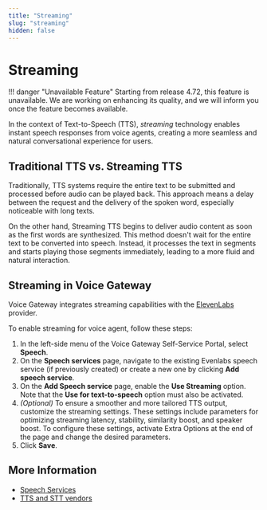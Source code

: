```yaml
---
title: "Streaming"
slug: "streaming"
hidden: false
---
```


# Streaming

!!! danger "Unavailable Feature"
    Starting from release 4.72, this feature is unavailable. We are working on enhancing its quality, and we will inform you once the feature becomes available.

In the context of Text-to-Speech (TTS), _streaming_ technology enables instant speech responses from voice agents, creating a more seamless and natural conversational experience for users.

## Traditional TTS vs. Streaming TTS

Traditionally, TTS systems require the entire text to be submitted and processed before audio can be played back.
This approach means a delay between the request and the delivery of the spoken word,
especially noticeable with long texts.

On the other hand, Streaming TTS begins to deliver audio content as soon as the first words are synthesized. This method doesn't wait for the entire text to be converted into speech. Instead, it processes the text in segments and starts playing those segments immediately, leading to a more fluid and natural interaction.

## Streaming in Voice Gateway

Voice Gateway integrates streaming capabilities with the [ElevenLabs](https://elevenlabs.io/) provider.

To enable streaming for voice agent, follow these steps:

1. In the left-side menu of the Voice Gateway Self-Service Portal, select **Speech**.
2. On the **Speech services** page, navigate to the existing Evenlabs speech service (if previously created) or create a new one by clicking **Add speech service**.
3. On the **Add Speech service** page, enable the **Use Streaming** option. Note that the **Use for text-to-speech** option must also be activated.
4. _(Optional)_ To ensure a smoother and more tailored TTS output, customize the streaming settings. These settings include parameters for optimizing streaming latency, stability, similarity boost, and speaker boost. To configure these settings, activate Extra Options at the end of the page and change the desired parameters.
5. Click **Save**.

## More Information

- [Speech Services](speech-services.md)
- [TTS and STT vendors](../references/tts-and-stt-vendors.md)